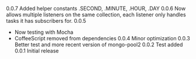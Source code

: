 0.0.7 Added helper constants .SECOND, .MINUTE, .HOUR, .DAY
0.0.6 Now allows multiple listeners on the same collection, each listener only handles tasks it has subscribers for.
0.0.5
  - Now testing with Mocha
  - CoffeeScript removed from dependencies
0.0.4 Minor optimization
0.0.3 Better test and more recent version of mongo-pool2
0.0.2 Test added
0.0.1 Initial release